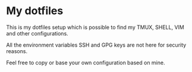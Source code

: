 # My dotfiles

This is my dotfiles setup which is possible to find my TMUX, SHELL, VIM and other configurations.

All the environment variables SSH and GPG keys are not here for security reasons.

Feel free to copy or base your own configuration based on mine.
